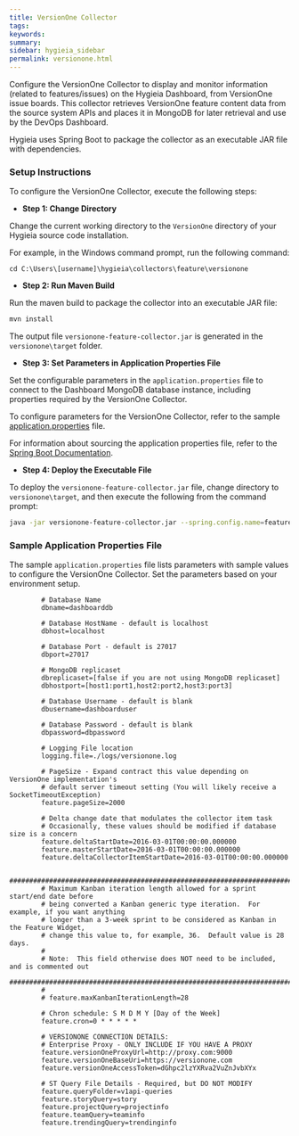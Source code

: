```yaml
---
title: VersionOne Collector
tags:
keywords:
summary:
sidebar: hygieia_sidebar
permalink: versionone.html
---
```

Configure the VersionOne Collector to display and monitor information (related to features/issues) on the Hygieia Dashboard, from VersionOne issue boards. This collector retrieves VersionOne feature content data from the source system APIs and places it in MongoDB for later retrieval and use by the DevOps Dashboard.

Hygieia uses Spring Boot to package the collector as an executable JAR file with dependencies.

### Setup Instructions

To configure the VersionOne Collector, execute the following steps:

*   **Step 1: Change Directory**

Change the current working directory to the `VersionOne` directory of your Hygieia source code installation.

For example, in the Windows command prompt, run the following command:

```
cd C:\Users\[username]\hygieia\collectors\feature\versionone
```

*   **Step 2: Run Maven Build**

Run the maven build to package the collector into an executable JAR file:

```bash
mvn install
```

The output file `versionone-feature-collector.jar` is generated in the `versionone\target` folder.

*   **Step 3: Set Parameters in Application Properties File**

Set the configurable parameters in the `application.properties` file to connect to the Dashboard MongoDB database instance, including properties required by the VersionOne Collector.

To configure parameters for the VersionOne Collector, refer to the sample [application.properties](#sample-application-properties-file) file.

For information about sourcing the application properties file, refer to the [Spring Boot Documentation](http://docs.spring.io/spring-boot/docs/current-SNAPSHOT/reference/htmlsingle/#boot-features-external-config-application-property-files).

*   **Step 4: Deploy the Executable File**

To deploy the `versionone-feature-collector.jar` file, change directory to `versionone\target`, and then execute the following from the command prompt:

```bash
java -jar versionone-feature-collector.jar --spring.config.name=feature --spring.config.location=[path to application.properties file]
```

### Sample Application Properties File

The sample `application.properties` file lists parameters with sample values to configure the VersionOne Collector. Set the parameters based on your environment setup.

```properties
		# Database Name
		dbname=dashboarddb

		# Database HostName - default is localhost
		dbhost=localhost

		# Database Port - default is 27017
		dbport=27017

		# MongoDB replicaset
		dbreplicaset=[false if you are not using MongoDB replicaset]
		dbhostport=[host1:port1,host2:port2,host3:port3]

		# Database Username - default is blank
		dbusername=dashboarduser

		# Database Password - default is blank
		dbpassword=dbpassword

		# Logging File location
		logging.file=./logs/versionone.log

		# PageSize - Expand contract this value depending on VersionOne implementation's
		# default server timeout setting (You will likely receive a SocketTimeoutException)
		feature.pageSize=2000

		# Delta change date that modulates the collector item task
		# Occasionally, these values should be modified if database size is a concern
		feature.deltaStartDate=2016-03-01T00:00:00.000000
		feature.masterStartDate=2016-03-01T00:00:00.000000
		feature.deltaCollectorItemStartDate=2016-03-01T00:00:00.000000

		#############################################################################
		# Maximum Kanban iteration length allowed for a sprint start/end date before
		# being converted a Kanban generic type iteration.  For example, if you want anything
		# longer than a 3-week sprint to be considered as Kanban in the Feature Widget,
		# change this value to, for example, 36.  Default value is 28 days.
		#
		# Note:  This field otherwise does NOT need to be included, and is commented out
		#############################################################################
		#
		# feature.maxKanbanIterationLength=28

		# Chron schedule: S M D M Y [Day of the Week]
		feature.cron=0 * * * * *

		# VERSIONONE CONNECTION DETAILS:
		# Enterprise Proxy - ONLY INCLUDE IF YOU HAVE A PROXY
		feature.versionOneProxyUrl=http://proxy.com:9000
		feature.versionOneBaseUri=https://versionone.com
		feature.versionOneAccessToken=dGhpc2lzYXRva2VuZnJvbXYx

		# ST Query File Details - Required, but DO NOT MODIFY
		feature.queryFolder=v1api-queries
		feature.storyQuery=story
		feature.projectQuery=projectinfo
		feature.teamQuery=teaminfo
		feature.trendingQuery=trendinginfo
```
